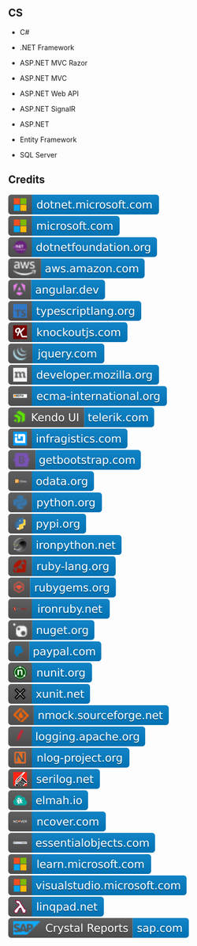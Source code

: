 CS
--

- C#

- .NET Framework

- ASP.NET MVC Razor

- ASP.NET MVC

- ASP.NET Web API

- ASP.NET SignalR

- ASP.NET

- Entity Framework

- SQL Server

Credits
-------
[![image](
Credits/dotnet.microsoft.com.svg?raw=true)](https://dotnet.microsoft.com/)  
[![image](
Credits/microsoft.com.svg?raw=true)](https://microsoft.com/)  
[![image](
Credits/dotnetfoundation.org.svg?raw=true)](https://dotnetfoundation.org/)   
[![image](
Credits/aws.amazon.com.svg?raw=true)](https://aws.amazon.com/)  
[![image](
Credits/angular.dev.svg?raw=true)](https://angular.dev/)  
[![image](
Credits/typescriptlang.org.svg?raw=true)](https://typescriptlang.org/)  
[![image](
Credits/knockoutjs.com.svg?raw=true)](https://knockoutjs.com/)  
[![image](
Credits/jquery.com.svg?raw=true)](https://jquery.com/)  
[![image](
Credits/developer.mozilla.org.svg?raw=true)](https://developer.mozilla.org/)  
[![image](
Credits/ecma-international.org.svg?raw=true)](https://ecma-international.org/)  
[![image](
Credits/Kendo-UI-telerik.com.svg?raw=true)](https://telerik.com/)  
[![image](
Credits/infragistics.com.svg?raw=true)](https://infragistics.com/)  
[![image](
Credits/getbootstrap.com.svg?raw=true)](https://getbootstrap.com/)  
[![image](
Credits/odata.org.svg?raw=true)](https://www.odata.org/)  
[![image](
Credits/python.org.svg?raw=true)](https://python.org/)  
[![image](
Credits/pypi.org.svg?raw=true)](https://pypi.org/)  
[![image](
Credits/ironpython.net.svg?raw=true)](https://ironpython.net/)  
[![image](
Credits/ruby-lang.org.svg?raw=true)](https://ruby-lang.org/)  
[![image](
Credits/rubygems.org.svg?raw=true)](https://rubygems.org/)  
[![image](
Credits/ironruby.net.svg?raw=true)](http://ironruby.net/)  
[![image](
Credits/nuget.org.svg?raw=true)](https://nuget.org/)  
[![image](
Credits/paypal.com.svg?raw=true)](https://paypal.com/)  
[![image](
Credits/nunit.org.svg?raw=true)](https://nunit.org/)  
[![image](
Credits/xunit.net.svg?raw=true)](https://xunit.net/)  
[![image](
Credits/nmock.sourceforge.net.svg?raw=true)](https://nmock.sourceforge.net/)  
[![image](
Credits/logging.apache.org.svg?raw=true)](https://logging.apache.org/)  
[![image](
Credits/nlog-project.org.svg?raw=true)](https://nlog-project.org/)  
[![image](
Credits/serilog.net.svg?raw=true)](https://serilog.net/)  
[![image](
Credits/elmah.io.svg?raw=true)](https://elmah.io/)  
[![image](
Credits/ncover.com.svg?raw=true)](https://www.ncover.com/)  
[![image](
Credits/essentialobjects.com.svg?raw=true)](https://essentialobjects.com/)  
[![image](
Credits/learn.microsoft.com.svg?raw=true)](https://learn.microsoft.com/)  
[![image](
Credits/visualstudio.microsoft.com.svg?raw=true)](https://visualstudio.microsoft.com/)  
[![image](
Credits/linqpad.net.svg?raw=true)](https://linqpad.net/)  
[![image](
Credits/Crystal-Reports-sap.com.svg?raw=true)](https://sap.com/)
